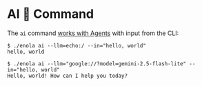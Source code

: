 <!--
    SPDX-License-Identifier: Apache-2.0

    Copyright 2025 The Enola <https://enola.dev> Authors

    Licensed under the Apache License, Version 2.0 (the "License");
    you may not use this file except in compliance with the License.
    You may obtain a copy of the License at

        https://www.apache.org/licenses/LICENSE-2.0

    Unless required by applicable law or agreed to in writing, software
    distributed under the License is distributed on an "AS IS" BASIS,
    WITHOUT WARRANTIES OR CONDITIONS OF ANY KIND, either express or implied.
    See the License for the specific language governing permissions and
    limitations under the License.
-->

# AI 🔮 Command

The `ai` command [works with Agents](../../tutorial/chat.md) with input from the CLI:

    $ ./enola ai --llm=echo:/ --in="hello, world"
    hello, world

    $ ./enola ai --llm="google://?model=gemini-2.5-flash-lite" --in="hello, world"
    Hello, world! How can I help you today?
